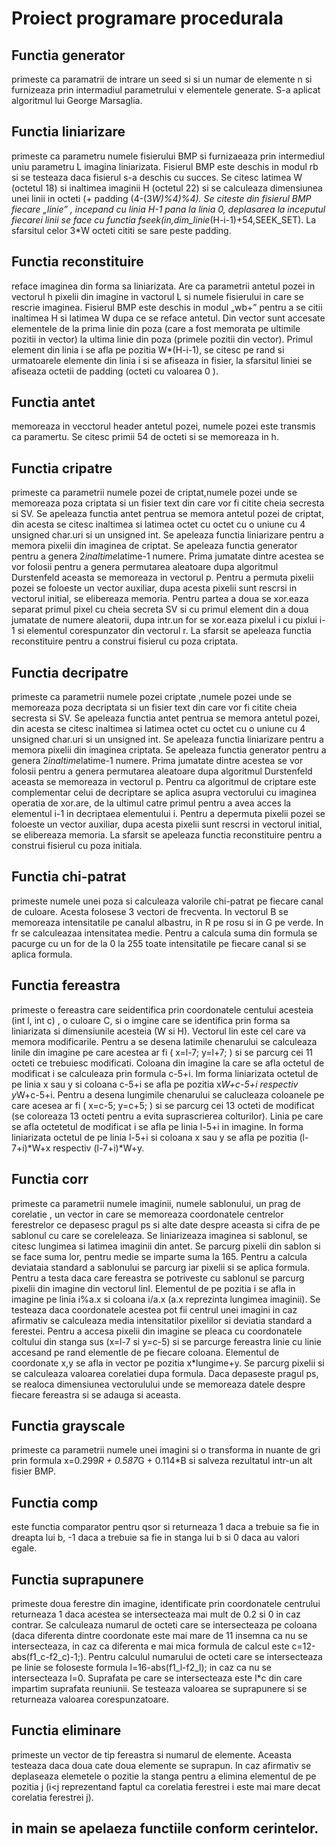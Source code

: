 # Proiect programare procedurala
## Functia generator 
primeste ca paramatrii de intrare un seed si si un numar de elemente n  si furnizeaza prin intermadiul parametrului v  elementele generate. S-a aplicat algoritmul lui George Marsaglia.
## Functia liniarizare 
primeste ca parametru numele fisierului BMP si furnizaeaza prin intermediul uniu parametru L imagina liniarizata. Fisierul BMP este deschis in modul rb si se testeaza daca fisierul s-a deschis cu succes. Se citesc latimea W (octetul 18) si inaltimea imaginii H (octetul 22) si se calculeaza dimensiunea unei linii in octeti (+ padding (4-(3*W)%4)%4). Se citeste din fisierul BMP fiecare „linie” , incepand cu linia H-1 pana la linia 0, deplasarea la inceputul fiecarei linii se face cu functia fseek(in,dim_linie*(H-i-1)+54,SEEK_SET).  La sfarsitul celor 3*W octeti cititi se sare peste padding.
## Functia reconstituire 
reface imaginea din forma sa liniarizata. Are ca parametrii antetul pozei in vectorul h pixelii din imagine in vactorul L si numele fisierului in care se rescrie imaginea. Fisierul BMP este deschis in modul „wb+” pentru a se citii inaltimea H si latimea W dupa ce se reface antetul. Din vector sunt accesate elementele de la prima linie din poza (care a fost memorata pe ultimile pozitii in vector) la ultima linie din poza (primele pozitii din vector). Primul element din linia i se afla pe pozitia W*(H-i-1), se citesc pe rand si urmatoarele elemente din linia i si se afiseaza in fisier, la sfarsitul liniei se afiseaza octetii de padding (octeti cu valoarea 0 ).
## Functia antet 
memoreaza in vecctorul header antetul pozei, numele pozei este transmis ca paramertu. Se citesc primii 54 de octeti si se memoreaza in h.
## Functia cripatre 
primeste ca parametrii numele pozei de criptat,numele pozei unde se memoreaza poza criptata si un fisier text din care vor fi citite cheia secresta si SV. Se apeleaza functia antet pentrua se memora antetul pozei de criptat, din acesta se citesc inaltimea si latimea octet cu octet cu o uniune cu 4 unsigned char.uri si un unsigned int. Se apeleaza functia liniarizare pentru a memora pixelii din imaginea de criptat. Se apeleaza functia generator  pentru a genera 2*inaltime*latime-1 numere. Prima jumatate dintre acestea se vor folosii pentru a genera permutarea aleatoare dupa algoritmul Durstenfeld aceasta se memoreaza in vectorul p. Pentru a permuta pixelii pozei se foloeste un vector auxiliar, dupa acesta pixelii sunt rescrsi in vectorul initial, se elibereaza memoria. Pentru partea a doua se xor.eaza separat primul pixel cu cheia secreta SV si cu primul element din a doua jumatate de numere aleatorii, dupa intr.un for se xor.eaza pixelul i cu pixlui i-1 si elementul corespunzator din vectorul r. La sfarsit se apeleaza functia reconstituire pentru a construi fisierul cu poza criptata.
## Functia decripatre 
primeste ca parametrii numele pozei criptate ,numele pozei unde se memoreaza poza decriptata si un fisier text din care vor fi citite cheia secresta si SV. Se apeleaza functia antet pentrua se memora antetul pozei, din acesta se citesc inaltimea si latimea octet cu octet cu o uniune cu 4 unsigned char.uri si un unsigned int. Se apeleaza functia liniarizare pentru a memora pixelii din imaginea criptata. Se apeleaza functia generator  pentru a genera 2*inaltime*latime-1 numere. Prima jumatate dintre acestea se vor folosii pentru a genera permutarea aleatoare dupa algoritmul Durstenfeld aceasta se memoreaza in vectorul p. Pentru ca algoritmul de criptare este complementar celui de decriptare se aplica asupra vectorului cu imaginea operatia de xor.are, de la ultimul catre primul pentru a avea acces la elementul i-1 in decriptaea elementului i. Pentru a depermuta pixelii pozei se foloeste un vector auxiliar, dupa acesta pixelii sunt rescrsi in vectorul initial, se elibereaza memoria. La sfarsit se apeleaza functia reconstituire pentru a construi fisierul cu poza initiala.
## Functia chi-patrat
primeste numele unei poza si calculeaza valorile chi-patrat pe fiecare canal de culoare. Acesta folosese 3 vectori de frecventa. In vectorul B se memoreaza intensitatile pe canalul albastru, in R pe rosu si in G pe verde. In fr se calculeazaa intensitatea medie. Pentru a calcula suma din formula se pacurge cu un for de la 0 la 255 toate intensitatile pe fiecare canal si se aplica formula.
## Functia fereastra 
primeste o fereastra care seidentifica prin coordonatele centului acesteia (int l, int c) , o culoare C, si o imgine care se identifica prin forma sa liniarizata si dimensiunile acesteia (W si H). Vectorul lin este cel care va memora modificarile. Pentru a se desena latimile chenarului se calculeaza linile din imagine pe care acestea ar fi ( x=l-7; y=l+7; ) si se parcurg cei 11 octeti ce trebuiesc modificati. Coloana din imagine la care se afla octetul de modificat i se calculeaza prin formula c-5+i. Im forma liniarizata octetul de pe linia x sau y si coloana c-5+i se afla pe pozitia x*W+c-5+i respectiv y*W+c-5+i. Pentru a desena lungimile chenarului se calucleaza coloanele pe care acesea ar fi ( x=c-5; y=c+5; ) si se parcurg cei 13 octeti de modificat (se coloreaza 13 octeti pentru a evita suprascrierea colturilor). Linia pe care se afla octetetul de modificat i se afla pe  linia l-5+i in imagine. In forma liniarizata octetul de pe linia l-5+i si coloana x sau y se afla pe pozitia (l-7+i)*W+x respectiv (l-7+i)*W+y.
## Functia corr 
primeste ca parametrii numele imaginii, numele sablonului, un prag de corelatie , un vector in care se memoreaza coordonatele centrelor ferestrelor ce depasesc pragul ps si alte date despre aceasta si cifra de pe sablonul cu care se coreleleaza. Se liniarizeaza imaginea si sablonul, se citesc lungimea si latimea imaginii din antet. Se parcurg pixelii din sablon si se face suma lor, pentru medie se imparte suma la 165. Pentru a calcula deviataia standard a sablonului se parcurg iar pixelii si se aplica formula. Pentru a testa daca care fereastra se potriveste cu sablonul se parcurg pixelii din imagine din vectorul linI. Elementul de pe pozitia i se afla in imagine pe linia i%a.x si coloana i/a.x  (a.x reprezinta lungimea imaginii). Se testeaza daca coordonatele acestea pot fii centrul unei imagini in caz afirmativ se calculeaza media intensitatilor pixelilor si deviatia standard a ferestei. Pentru a accesa pixelii din imagine se pleaca cu coordonatele coltului din stanga sus (x=l-7 si y=c-5) si se parcurge fereastra linie cu linie accesand pe rand elementle de pe fiecare coloana. Elementul de coordonate x,y se afla in vector pe pozitia x*lungime+y. Se parcurg pixelii si se calculeaza valoarea corelatiei dupa formula. Daca depaseste pragul ps, se realoca dimensiunea vectorulului unde se memoreaza datele despre fiecare fereastra si se adauga si aceasta.
## Functia grayscale 
primeste ca parametrii numele unei imagini si o transforma in nuante de gri prin formula x=0.299*R + 0.587*G + 0.114*B si salveza rezultatul intr-un alt fisier BMP.
## Functia comp 
este functia comparator pentru qsor si returneaza 1 daca a trebuie sa fie in dreapta lui b, -1 daca a trebuie sa fie in stanga lui b si 0 daca au valori egale.
## Functia suprapunere 
primeste doua ferestre din imagine, identificate prin coordonatele centrului returneaza 1 daca acestea se intersecteaza mai mult de 0.2 si 0 in caz contrar. Se calculeaza numarul de octeti care se intersecteaza pe coloana (daca diferenta dintre coordonate este mai mare de 11 insemna ca nu se intersecteaza, in caz ca diferenta e mai mica formula de calcul este c=12-abs(f1_c-f2_c)-1;). Pentru calculul numarului de octeti care se intersecteaza pe linie se foloseste formula l=16-abs(f1_l-f2_l); in caz ca nu se intersecteaza l=0. Suprafata pe care se intersecteaza este l*c din care impartim suprafata reuniunii. Se testeaza valoarea se suprapunere si se returneaza valoarea corespunzatoare.
## Functia eliminare 
primeste un vector de tip fereastra si numarul de elemente. Aceasta testeaza daca doua cate doua elemente se suprapun. In caz afirmativ se deplaseaza elemetele o pozitie la stanga pentru a elimina elementul de pe pozitia j (i<j reprezentand faptul ca corelatia ferestrei i este mai mare decat corelatia ferestrei j).
## in main se apelaeza functiile conform cerintelor.
